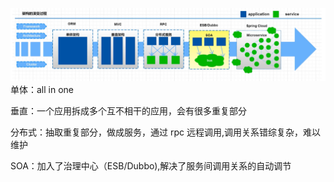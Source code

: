 
![image.png](https://raw.githubusercontent.com/guchaolong/articleImgs/master/20230919184313.png)
单体：all in one

垂直：一个应用拆成多个互不相干的应用，会有很多重复部分

分布式：抽取重复部分，做成服务，通过 rpc 远程调用,调用关系错综复杂，难以维护

SOA：加入了治理中心（ESB/Dubbo),解决了服务间调用关系的自动调节
